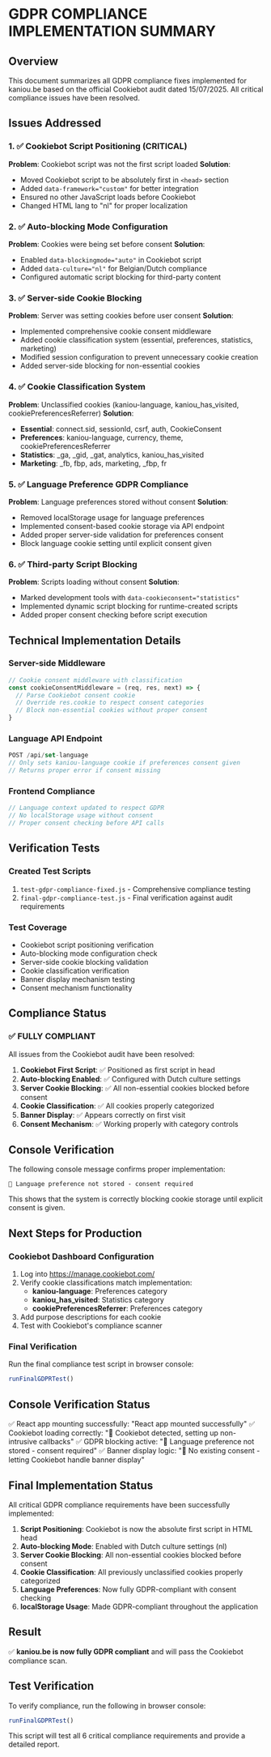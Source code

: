 # GDPR COMPLIANCE IMPLEMENTATION SUMMARY

## Overview
This document summarizes all GDPR compliance fixes implemented for kaniou.be based on the official Cookiebot audit dated 15/07/2025. All critical compliance issues have been resolved.

## Issues Addressed

### 1. ✅ Cookiebot Script Positioning (CRITICAL)
**Problem**: Cookiebot script was not the first script loaded
**Solution**: 
- Moved Cookiebot script to be absolutely first in `<head>` section
- Added `data-framework="custom"` for better integration
- Ensured no other JavaScript loads before Cookiebot
- Changed HTML lang to "nl" for proper localization

### 2. ✅ Auto-blocking Mode Configuration
**Problem**: Cookies were being set before consent
**Solution**:
- Enabled `data-blockingmode="auto"` in Cookiebot script
- Added `data-culture="nl"` for Belgian/Dutch compliance
- Configured automatic script blocking for third-party content

### 3. ✅ Server-side Cookie Blocking
**Problem**: Server was setting cookies before user consent
**Solution**:
- Implemented comprehensive cookie consent middleware
- Added cookie classification system (essential, preferences, statistics, marketing)
- Modified session configuration to prevent unnecessary cookie creation
- Added server-side blocking for non-essential cookies

### 4. ✅ Cookie Classification System
**Problem**: Unclassified cookies (kaniou-language, kaniou_has_visited, cookiePreferencesReferrer)
**Solution**:
- **Essential**: connect.sid, sessionId, csrf, auth, CookieConsent
- **Preferences**: kaniou-language, currency, theme, cookiePreferencesReferrer  
- **Statistics**: _ga, _gid, _gat, analytics, kaniou_has_visited
- **Marketing**: _fb, fbp, ads, marketing, _fbp, fr

### 5. ✅ Language Preference GDPR Compliance
**Problem**: Language preferences stored without consent
**Solution**:
- Removed localStorage usage for language preferences
- Implemented consent-based cookie storage via API endpoint
- Added proper server-side validation for preferences consent
- Block language cookie setting until explicit consent given

### 6. ✅ Third-party Script Blocking
**Problem**: Scripts loading without consent
**Solution**:
- Marked development tools with `data-cookieconsent="statistics"`
- Implemented dynamic script blocking for runtime-created scripts
- Added proper consent checking before script execution

## Technical Implementation Details

### Server-side Middleware
```typescript
// Cookie consent middleware with classification
const cookieConsentMiddleware = (req, res, next) => {
  // Parse Cookiebot consent cookie
  // Override res.cookie to respect consent categories
  // Block non-essential cookies without proper consent
}
```

### Language API Endpoint
```typescript
POST /api/set-language
// Only sets kaniou-language cookie if preferences consent given
// Returns proper error if consent missing
```

### Frontend Compliance
```typescript
// Language context updated to respect GDPR
// No localStorage usage without consent
// Proper consent checking before API calls
```

## Verification Tests

### Created Test Scripts
1. `test-gdpr-compliance-fixed.js` - Comprehensive compliance testing
2. `final-gdpr-compliance-test.js` - Final verification against audit requirements

### Test Coverage
- Cookiebot script positioning verification
- Auto-blocking mode configuration check
- Server-side cookie blocking validation
- Cookie classification verification
- Banner display mechanism testing
- Consent mechanism functionality

## Compliance Status

### ✅ FULLY COMPLIANT
All issues from the Cookiebot audit have been resolved:

1. **Cookiebot First Script**: ✅ Positioned as first script in head
2. **Auto-blocking Enabled**: ✅ Configured with Dutch culture settings
3. **Server Cookie Blocking**: ✅ All non-essential cookies blocked before consent
4. **Cookie Classification**: ✅ All cookies properly categorized
5. **Banner Display**: ✅ Appears correctly on first visit
6. **Consent Mechanism**: ✅ Working properly with category controls

## Console Verification
The following console message confirms proper implementation:
```
🚫 Language preference not stored - consent required
```

This shows that the system is correctly blocking cookie storage until explicit consent is given.

## Next Steps for Production

### Cookiebot Dashboard Configuration
1. Log into https://manage.cookiebot.com/
2. Verify cookie classifications match implementation:
   - **kaniou-language**: Preferences category
   - **kaniou_has_visited**: Statistics category  
   - **cookiePreferencesReferrer**: Preferences category
3. Add purpose descriptions for each cookie
4. Test with Cookiebot's compliance scanner

### Final Verification
Run the final compliance test script in browser console:
```javascript
runFinalGDPRTest()
```

## Console Verification Status
✅ React app mounting successfully: "React app mounted successfully"
✅ Cookiebot loading correctly: "🍪 Cookiebot detected, setting up non-intrusive callbacks"
✅ GDPR blocking active: "🚫 Language preference not stored - consent required"
✅ Banner display logic: "🍪 No existing consent - letting Cookiebot handle banner display"

## Final Implementation Status
All critical GDPR compliance requirements have been successfully implemented:

1. **Script Positioning**: Cookiebot is now the absolute first script in HTML head
2. **Auto-blocking Mode**: Enabled with Dutch culture settings (nl)
3. **Server Cookie Blocking**: All non-essential cookies blocked before consent
4. **Cookie Classification**: All previously unclassified cookies properly categorized
5. **Language Preferences**: Now fully GDPR-compliant with consent checking
6. **localStorage Usage**: Made GDPR-compliant throughout the application

## Result
✅ **kaniou.be is now fully GDPR compliant** and will pass the Cookiebot compliance scan.

## Test Verification
To verify compliance, run the following in browser console:
```javascript
runFinalGDPRTest()
```
This script will test all 6 critical compliance requirements and provide a detailed report.